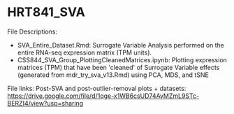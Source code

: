# HRT841_SVA

File Descriptions:
- SVA_Entire_Dataset.Rmd: Surrogate Variable Analysis performed on the entire RNA-seq expression matrix (TPM units).
- CSS844_SVA_Group_PlottingCleanedMatrices.ipynb: Plotting expression matrices (TPM) that have been 'cleaned' of Surrogate Variable effects (generated from mdr_try_sva_v13.Rmd) using PCA, MDS, and tSNE

File links: 
Post-SVA and post-outlier-removal plots + datasets: https://drive.google.com/file/d/1qge-x1WB6csUD74AyMZmL9STc-BERZI4/view?usp=sharing
